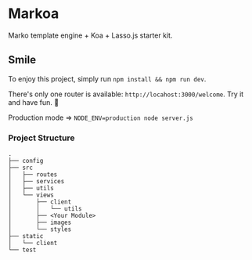 # Markoa
Marko template engine + Koa + Lasso.js starter kit.

## Smile

To enjoy this project, simply run `npm install && npm run dev`.

There's only one router is available: `http://locahost:3000/welcome`. Try it and have fun. 🍻

Production mode => `NODE_ENV=production node server.js`

### Project Structure
```
.
├── config
├── src
│   ├── routes
│   ├── services
│   ├── utils
│   └── views
│       ├── client
│       │   └── utils
│       ├── <Your Module>
│       ├── images
│       └── styles
├── static
│   └── client
└── test
```
